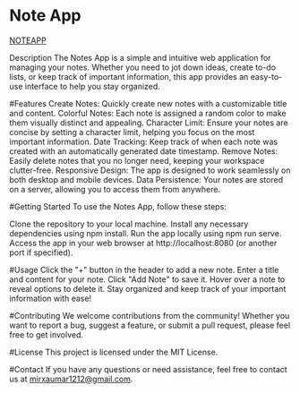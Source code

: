 # Note App

[NOTEAPP](https://github.com/OMARxKHALID/noteApp/assets/146068209/142aee19-160b-40c7-8578-92bb0bc1ca83)

Description
The Notes App is a simple and intuitive web application for managing your notes. Whether you need to jot down ideas, create to-do lists, or keep track of important information, this app provides an easy-to-use interface to help you stay organized.

#Features
Create Notes: Quickly create new notes with a customizable title and content.
Colorful Notes: Each note is assigned a random color to make them visually distinct and appealing.
Character Limit: Ensure your notes are concise by setting a character limit, helping you focus on the most important information.
Date Tracking: Keep track of when each note was created with an automatically generated date timestamp.
Remove Notes: Easily delete notes that you no longer need, keeping your workspace clutter-free.
Responsive Design: The app is designed to work seamlessly on both desktop and mobile devices.
Data Persistence: Your notes are stored on a server, allowing you to access them from anywhere.

#Getting Started
To use the Notes App, follow these steps:

Clone the repository to your local machine.
Install any necessary dependencies using npm install.
Run the app locally using npm run serve.
Access the app in your web browser at http://localhost:8080 (or another port if specified).

#Usage
Click the "+" button in the header to add a new note.
Enter a title and content for your note.
Click "Add Note" to save it.
Hover over a note to reveal options to delete it.
Stay organized and keep track of your important information with ease!

#Contributing
We welcome contributions from the community! Whether you want to report a bug, suggest a feature, or submit a pull request, please feel free to get involved.

#License
This project is licensed under the MIT License.

#Contact
If you have any questions or need assistance, feel free to contact us at mirxaumar1212@gmail.com.
